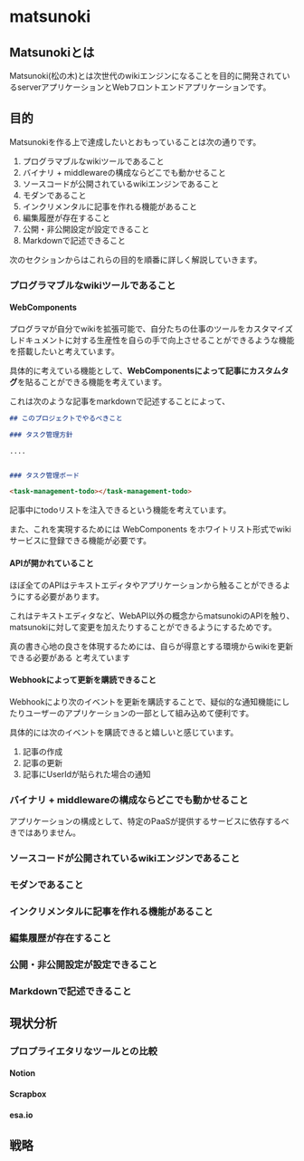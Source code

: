 # matsunoki

## Matsunokiとは

Matsunoki(松の木)とは次世代のwikiエンジンになることを目的に開発されているserverアプリケーションとWebフロントエンドアプリケーションです。

## 目的

Matsunokiを作る上で達成したいとおもっていることは次の通りです。

1. プログラマブルなwikiツールであること
1. バイナリ + middlewareの構成ならどこでも動かせること
1. ソースコードが公開されているwikiエンジンであること
1. モダンであること
1. インクリメンタルに記事を作れる機能があること
1. 編集履歴が存在すること
1. 公開・非公開設定が設定できること
1. Markdownで記述できること

次のセクションからはこれらの目的を順番に詳しく解説していきます。

### プログラマブルなwikiツールであること

#### WebComponents

プログラマが自分でwikiを拡張可能で、自分たちの仕事のツールをカスタマイズしドキュメントに対する生産性を自らの手で向上させることができるような機能を搭載したいと考えています。

具体的に考えている機能として、**WebComponentsによって記事にカスタムタグ**を貼ることができる機能を考えています。

これは次のような記事をmarkdownで記述することによって、

```markdown
## このプロジェクトでやるべきこと

### タスク管理方針

....


### タスク管理ボード

<task-management-todo></task-management-todo>
```

記事中にtodoリストを注入できるという機能を考えています。

また、これを実現するためには WebComponents をホワイトリスト形式でwikiサービスに登録できる機能が必要です。

#### APIが開かれていること

ほぼ全てのAPIはテキストエディタやアプリケーションから触ることができるようにする必要があります。

これはテキストエディタなど、WebAPI以外の概念からmatsunokiのAPIを触り、matsunokiに対して変更を加えたりすることができるようにするためです。

真の書き心地の良さを体現するためには、自らが得意とする環境からwikiを更新できる必要がある と考えています

#### Webhookによって更新を購読できること

Webhookにより次のイベントを更新を購読することで、疑似的な通知機能にしたりユーザーのアプリケーションの一部として組み込めて便利です。

具体的には次のイベントを購読できると嬉しいと感じています。

1. 記事の作成
1. 記事の更新
1. 記事にUserIdが貼られた場合の通知

### バイナリ + middlewareの構成ならどこでも動かせること

アプリケーションの構成として、特定のPaaSが提供するサービスに依存するべきではありません。

### ソースコードが公開されているwikiエンジンであること
### モダンであること
### インクリメンタルに記事を作れる機能があること
### 編集履歴が存在すること
### 公開・非公開設定が設定できること
### Markdownで記述できること

## 現状分析

### プロプライエタリなツールとの比較

#### Notion
#### Scrapbox
#### esa.io

## 戦略


